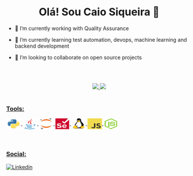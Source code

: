 <h1 align="center">Olá! Sou Caio Siqueira 🤙</h1>

- 🔭 I’m currently working with Quality Assurance

- 🌱 I’m currently learning test automation, devops, machine learning and backend development 

- 👯 I’m looking to collaborate on open source projects

<br><br>

<div align="center">
  <a href="https://github.com/CaiocSiqueira">
  <img height="160em" src="https://github-readme-stats.vercel.app/api?username=CaiocSiqueira&show_icons=true&theme=synthwave&include_all_commits=true&count_private=true"/>
  <img height="160em" src="https://github-readme-stats.vercel.app/api/top-langs/?username=CaiocSiqueira&layout=compact&langs_count=7&theme=synthwave"/>
</div>


<div style="display: inline_block"><br>
  <h3 align="left">Tools:</h3>
  <img align="center"  height="30" width="40" src="https://raw.githubusercontent.com/devicons/devicon/master/icons/python/python-original.svg">
  <img align="center"  height="30" width="40" src="https://raw.githubusercontent.com/devicons/devicon/master/icons/java/java-original.svg">
  <img align="center"  height="30" width="40" src="https://raw.githubusercontent.com/devicons/devicon/master/icons/jupyter/jupyter-original.svg">
  <img align="center"  height="30" width="40" src="https://raw.githubusercontent.com/devicons/devicon/master/icons/selenium/selenium-original.svg">
  <img align="center"  height="30" width="40" src="https://raw.githubusercontent.com/devicons/devicon/master/icons/linux/linux-original.svg">
  <img align="center"  height="30" width="40" src="https://raw.githubusercontent.com/devicons/devicon/master/icons/javascript/javascript-original.svg">
  <img align="center"  height="30" width="40" src="https://raw.githubusercontent.com/devicons/devicon/master/icons/nodejs/nodejs-original.svg">
 </div><br><br>
  <h3 align="left">Social:</h3>

[![Linkedin](https://img.shields.io/badge/LinkedIn-0077B5?style=for-the-badge&logo=linkedin&logoColor=white)](https://www.linkedin.com/in/caiocesarsiqueira)




<!---
CaiocSiqueira/CaiocSiqueira is a ✨ special ✨ repository because its `README.md` (this file) appears on your GitHub profile.
You can click the Preview link to take a look at your changes.
--->
